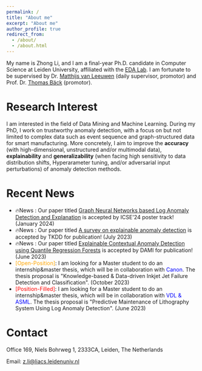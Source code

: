 ```yaml
---
permalink: /
title: "About me"
excerpt: "About me"
author_profile: true
redirect_from: 
  - /about/
  - /about.html
---
```


My name is Zhong Li, and I am a final-year Ph.D. candidate in Computer Science at Leiden University, affiliated with the [EDA Lab](eda.liacs.nl). I am fortunate  to be supervised  by Dr. [Matthijs van Leeuwen](https://scholar.google.com/citations?user=GGLwU28AAAAJ&hl=en&oi=ao) (daily supervisor, promotor) and Prof. Dr. [Thomas Bäck](https://scholar.google.com/citations?hl=en&user=x7LEID0AAAAJ) (promotor).

Research Interest
======
I am interested in the field of Data Mining and Machine Learning. During my PhD, I work on trustworthy anomaly detection, with a focus on but not limited to complex data such as event sequence and graph-structured data for smart manufacturing. More concretely, I aim to improve the **accuracy** (with high-dimensional, unstructured and/or multimodal data), **explainability** and **generalizability** (when facing high sensitivity to data distribution shifts, Hyperarameter tuning, and/or adversarial input perturbations) of anomaly detection methods.


Recent News
======
- 🔥News : Our paper titled [Graph Neural Networks based Log Anomaly Detection and Explanation](https://arxiv.org/abs/2307.00527) is accepted by ICSE'24 poster track! (January 2024)
- 🔥News : Our paper titled [A survey on explainable anomaly detection](https://dl.acm.org/doi/full/10.1145/3609333) is accepted by TKDD for publication! (July 2023)
- 🔥News : Our paper titled [Explainable Contextual Anomaly Detection using Quantile Regression Forests](https://link.springer.com/article/10.1007/s10618-023-00967-z) is accepted by DAMI for publication! (June 2023)
- <span style="color:orange">[Open-Position]</span>: I am looking for a Master student to do an internship&master thesis, which will be in collaboration with <span style="color:blue">Canon</span>. The thesis proposal is "Knowledge-based & Data-driven Inkjet Jet Failure Detection and Classification".  (October 2023)
- <span style="color:red">[Position-Filled]</span>: I am looking for a Master student to do an internship&master thesis, which will be in collaboration with <span style="color:blue">VDL & ASML</span>. The thesis proposal is "Predictive Maintenance of Lithography System Using Log Anomaly Detection". (June 2023)


Contact
======
Office 169, Niels Bohrweg 1, 2333CA, Leiden, The Netherlands

Email: z.li@liacs.leidenuniv.nl
